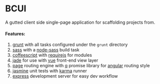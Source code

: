# BCUI

A gutted client side single-page application for scaffolding projects from.

#### Features:

1. [grunt](http://gruntjs.com/) with all tasks configured under the `grunt` directory
2. [sass](http://sass-lang.com/) with a [node-sass](https://github.com/sass/node-sass) build task 
3. [coffeescript](http://coffeescript.org/) with [requirejs](http://requirejs.org/) for modules
4. [jade](http://jade-lang.com/) for use with [vue](vuejs.org) front-end view layer
5. [page](https://visionmedia.github.io/page.js/) routing engine with [q](https://github.com/kriskowal/q) promise library for [angular](https://angularjs.org/) routing style
6. [jasmine](https://angularjs.org/) unit tests with [karma](https://karma-runner.github.io/0.13/index.html) runner
7. [express](http://expressjs.com/) development server for easy dev workflow

